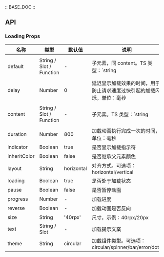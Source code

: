 :: BASE_DOC ::

## API

### Loading Props

| 名称         | 类型                     | 默认值     | 说明                                                                                                                                    | 必传 |
| ------------ | ------------------------ | ---------- | --------------------------------------------------------------------------------------------------------------------------------------- | ---- |
| default      | String / Slot / Function | -          | 子元素，同 content。TS 类型：`string | TNode`。[通用类型定义](https://github.com/Tencent/tdesign-mobile-vue/blob/develop/src/common.ts) | N    |
| delay        | Number                   | 0          | 延迟显示加载效果的时间，用于防止请求速度过快引起的加载闪烁，单位：毫秒                                                                  | N    |
| content      | String / Slot / Function | -          | 子元素。TS 类型：`string | TNode`。[通用类型定义](https://github.com/Tencent/tdesign-mobile-vue/blob/develop/src/common.ts)             | N    |
| duration     | Number                   | 800        | 加载动画执行完成一次的时间，单位：毫秒                                                                                                  | N    |
| indicator    | Boolean                  | true       | 是否显示加载指示符                                                                                                                      | N    |
| inheritColor | Boolean                  | false      | 是否继承父元素颜色                                                                                                                      | N    |
| layout       | String                   | horizontal | 对齐方式。可选项：horizontal/vertical                                                                                                   | N    |
| loading      | Boolean                  | true       | 是否处于加载状态                                                                                                                        | N    |
| pause        | Boolean                  | false      | 是否暂停动画                                                                                                                            | N    |
| progress     | Number                   | -          | 加载进度                                                                                                                                | N    |
| reverse      | Boolean                  | -          | 加载动画是否反向                                                                                                                        | N    |
| size         | String                   | '40rpx'    | 尺寸，示例：40rpx/20px                                                                                                                  | N    |
| text         | String / Slot            | -          | 加载提示文案                                                                                                                            | N    |
| theme        | String                   | circular   | 加载组件类型。可选项：circular/spinner/bar/error/dots                                                                                   | N    |
